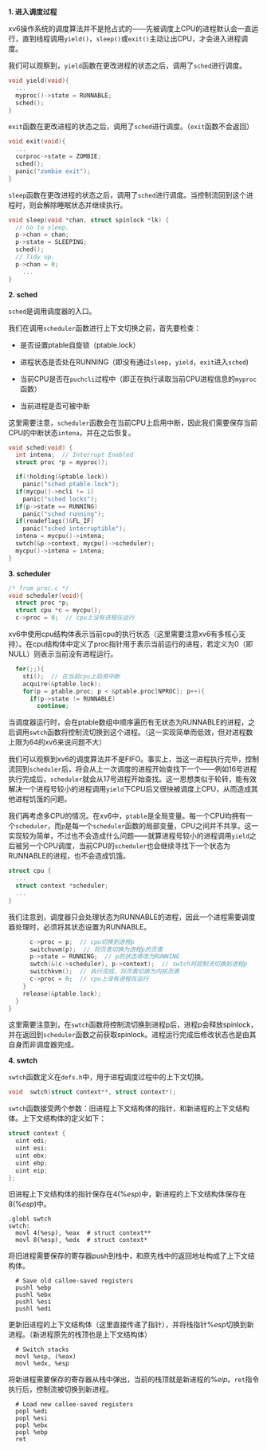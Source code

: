 **1. 进入调度过程**

xv6操作系统的调度算法并不是抢占式的——先被调度上CPU的进程默认会一直运行，直到线程调用`yield()`，`sleep()`或`exit()`主动让出CPU，才会进入进程调度。

我们可以观察到，`yield`函数在更改进程的状态之后，调用了`sched`进行调度。

```cpp
void yield(void){
  ...
  myproc()->state = RUNNABLE;
  sched();
}
```

`exit`函数在更改进程的状态之后，调用了`sched`进行调度。（`exit`函数不会返回）

```cpp
void exit(void){
  ...
  curproc->state = ZOMBIE;
  sched();
  panic("zombie exit");
}
```

`sleep`函数在更改进程的状态之后，调用了`sched`进行调度。当控制流回到这个进程时，则会解除睡眠状态并继续执行。


```cpp
void sleep(void *chan, struct spinlock *lk) {
  // Go to sleep.
  p->chan = chan;
  p->state = SLEEPING;
  sched();
  // Tidy up.
  p->chan = 0;
	...
}
```

**2. sched**

`sched`是调用调度器的入口。

我们在调用`scheduler`函数进行上下文切换之前，首先要检查：

- 是否设置ptable自旋锁（ptable.lock）

- 进程状态是否处在RUNNING（即没有通过`sleep`，`yield`，`exit`进入`sched`)

- 当前CPU是否在`puchcli`过程中（即正在执行读取当前CPU进程信息的`myproc`函数）

- 当前进程是否可被中断

这里需要注意，`scheduler`函数会在当前CPU上启用中断，因此我们需要保存当前CPU的中断状态`intena`，并在之后恢复。

```cpp
void sched(void) {
  int intena;  // Interrupt Enabled
  struct proc *p = myproc();

  if(!holding(&ptable.lock))
    panic("sched ptable.lock");
  if(mycpu()->ncli != 1)
    panic("sched locks");
  if(p->state == RUNNING)
    panic("sched running");
  if(readeflags()&FL_IF)
    panic("sched interruptible");
  intena = mycpu()->intena;
  swtch(&p->context, mycpu()->scheduler);
  mycpu()->intena = intena;
}
```

**3. scheduler**

```cpp
/* from proc.c */
void scheduler(void){
  struct proc *p;
  struct cpu *c = mycpu();
  c->proc = 0;  // cpu上没有进程在运行
```

xv6中使用cpu结构体表示当前cpu的执行状态（这里需要注意xv6有多核心支持）。在cpu结构体中定义了proc指针用于表示当前运行的进程，若定义为0（即NULL）则表示当前没有进程运行。

```cpp
  for(;;){
    sti();  // 在当前cpu上启用中断
    acquire(&ptable.lock);
    for(p = ptable.proc; p < &ptable.proc[NPROC]; p++){
      if(p->state != RUNNABLE)
        continue;
```

当调度器运行时，会在ptable数组中顺序遍历有无状态为RUNNABLE的进程，之后调用`swtch`函数将控制流切换到这个进程。（这一实现简单而低效，但对进程数上限为64的xv6来说问题不大）

我们可以观察到xv6的调度算法并不是FIFO。事实上，当这一进程执行完毕，控制流回到`scheduler`后，将会从上一次调度的进程开始查找下一个——例如16号进程执行完成后，`scheduler`就会从17号进程开始查找。这一思想类似于轮转，能有效解决一个进程号较小的进程调用`yield`下CPU后又很快被调度上CPU，从而造成其他进程饥饿的问题。

我们再考虑多CPU的情况。在xv6中，`ptable`是全局变量。每一个CPU均拥有一个`scheduler`，而`p`是每一个`scheduler`函数的局部变量，CPU之间并不共享。这一实现较为简单，不过也不会造成什么问题——就算进程号较小的进程调用`yield`之后被另一个CPU调度，当前CPU的`scheduler`也会继续寻找下一个状态为RUNNABLE的进程，也不会造成饥饿。

```cpp
struct cpu {
  ...
  struct context *scheduler;
  ...
}
```

我们注意到，调度器只会处理状态为RUNNABLE的进程，因此一个进程需要调度器处理时，必须将其状态设置为RUNNABLE。

```cpp
      c->proc = p;  // cpu切换到进程p
      switchuvm(p);  // 将页表切换为进程p的页表
      p->state = RUNNING;  // p的状态修改为RUNNING
      swtch(&(c->scheduler), p->context);  // swtch将控制流切换到进程p
      switchkvm();  // 执行完成，将页表切换为内核页表
      c->proc = 0;  // cpu上没有进程在运行
    }
    release(&ptable.lock);
  }
}
```

这里需要注意到，在`swtch`函数将控制流切换到进程p后，进程p会释放spinlock，并在返回到`scheduler`函数之前获取spinlock。进程运行完成后修改状态也是由其自身而非调度器完成。

**4. swtch**

`swtch`函数定义在`defs.h`中，用于进程调度过程中的上下文切换。

```cpp
void  swtch(struct context**, struct context*);
```

`swtch`函数接受两个参数：旧进程上下文结构体的指针，和新进程的上下文结构体。上下文结构体的定义如下：

```cpp
struct context {
  uint edi;
  uint esi;
  uint ebx;
  uint ebp;
  uint eip;
};
```

旧进程上下文结构体的指针保存在$4(\%esp)$中，新进程的上下文结构体保存在$8(\%esp)$中。

```assembly
.globl swtch
swtch:
  movl 4(%esp), %eax  # struct context**
  movl 8(%esp), %edx  # struct context*
```

将旧进程需要保存的寄存器push到栈中，和原先栈中的返回地址构成了上下文结构体。

```assembly
  # Save old callee-saved registers
  pushl %ebp
  pushl %ebx
  pushl %esi
  pushl %edi
```

更新旧进程的上下文结构体（这里直接传递了指针），并将栈指针$\%esp$切换到新进程。（新进程原先的栈顶也是上下文结构体）

```assembly
  # Switch stacks
  movl %esp, (%eax)
  movl %edx, %esp
```

将新进程需要保存的寄存器从栈中弹出，当前的栈顶就是新进程的$\%eip$。`ret`指令执行后，控制流被切换到新进程。

```assembly
  # Load new callee-saved registers
  popl %edi
  popl %esi
  popl %ebx
  popl %ebp
  ret
```

